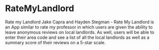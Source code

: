 # RateMyLandlord
Rate my Landlord Jake Capra and Hayden Stegman - Rate My Landlord is an App similar to rate my professor in which users are given the ability to leave anonymous reviews on local landlords. As well, users will be able to enter their area code and see a list of all the local landlords as well as a summary score of their reviews on a 5-star scale. 
